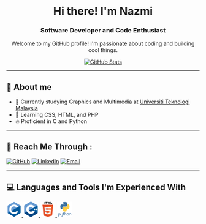 <h1 align="center">Hi there! I'm Nazmi</h1>

<h3 align="center">Software Developer and Code Enthusiast</h3>

<p align="center">
  Welcome to my GitHub profile! I'm passionate about coding and building cool things.
</p>

<div align="center">
  
[![GitHub Stats](https://github-readme-stats.vercel.app/api?username=cocancocon&count_private=true&show_icons=true&theme=dark)](https://github.com/anuraghazra/github-readme-stats)

</div>

***
## 👦 About me 
- 🏫 Currently studying Graphics and Multimedia at [Universiti Teknologi Malaysia](https://www.utm.my/)
- 📖 Learning CSS, HTML, and PHP
- 🔥 Proficient in C and Python

***
## 🤝 Reach Me Through :

<p align="left">
    <a href="https://github.com/cocancocon" target="_blank"><img alt="GitHub" src="https://img.shields.io/badge/-@cocancocon-181717?style=flat-square&logo=GitHub&logoColor=white"></a>
    <a href="https://www.linkedin.com/in/nazmi-haikal-997aa9295" target="_blank"><img alt="LinkedIn" src="https://img.shields.io/badge/nazmihaikal-blue?style=flat-square&logo=Linkedin&logoColor=white&link=https://www.linkedin.com/in/nazmi-haikal-997aa9295//"></a>
    <a href="mailto:nazmihaikal@graduate.utm.my" target="_blank"><img alt="Email" src="https://img.shields.io/badge/-nazmihaikal@graduate.utm.my-c14438?style=flat-square&logo=Gmail&logoColor=white&link=mailto:nazmihaikal@graduate.utm.my.com"></a>
</p>

***
## 💻 Languages and Tools I'm Experienced With

<p align="left">
  <a href="https://www.cprogramming.com/" target="_blank" rel="noreferrer">
    <img src="https://raw.githubusercontent.com/devicons/devicon/master/icons/c/c-original.svg" alt="C" width="40" height="40">
  </a>
  <a href="https://www.w3schools.com/cpp/" target="_blank" rel="noreferrer">
    <img src="https://raw.githubusercontent.com/devicons/devicon/master/icons/cplusplus/cplusplus-original.svg" alt="C++" width="40" height="40">
  </a>
  <a href="https://www.w3.org/html/" target="_blank" rel="noreferrer">
    <img src="https://raw.githubusercontent.com/devicons/devicon/master/icons/html5/html5-original-wordmark.svg" alt="HTML5" width="40" height="40">
  <a href="https://www.w3.org/python/" target="_blank" rel="noreferrer">
    <img src="https://github.com/devicons/devicon/blob/master/icons/python/python-original-wordmark.svg" alt="Python" width="40" height="40">
  </a>
</p>


